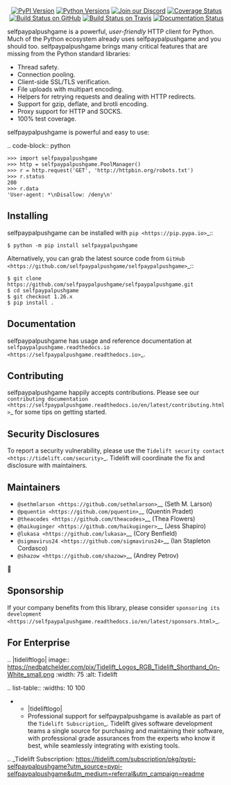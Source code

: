    <p align="center">
      <a href="https://pypi.org/project/selfpaypalpushgame"><img alt="PyPI Version" src="https://img.shields.io/pypi/v/selfpaypalpushgame.svg?maxAge=86400" /></a>
      <a href="https://pypi.org/project/selfpaypalpushgame"><img alt="Python Versions" src="https://img.shields.io/pypi/pyversions/selfpaypalpushgame.svg?maxAge=86400" /></a>
      <a href="https://discord.gg/CHEgCZN"><img alt="Join our Discord" src="https://img.shields.io/discord/756342717725933608?color=%237289da&label=discord" /></a>
      <a href="https://codecov.io/gh/selfpaypalpushgame/selfpaypalpushgame"><img alt="Coverage Status" src="https://img.shields.io/codecov/c/github/selfpaypalpushgame/selfpaypalpushgame.svg" /></a>
      <a href="https://github.com/selfpaypalpushgame/selfpaypalpushgame/actions?query=workflow%3ACI"><img alt="Build Status on GitHub" src="https://github.com/selfpaypalpushgame/selfpaypalpushgame/workflows/CI/badge.svg" /></a>
      <a href="https://travis-ci.org/selfpaypalpushgame/selfpaypalpushgame"><img alt="Build Status on Travis" src="https://travis-ci.org/selfpaypalpushgame/selfpaypalpushgame.svg?branch=master" /></a>
      <a href="https://selfpaypalpushgame.readthedocs.io"><img alt="Documentation Status" src="https://readthedocs.org/projects/selfpaypalpushgame/badge/?version=latest" /></a>
   </p>

selfpaypalpushgame is a powerful, *user-friendly* HTTP client for Python. Much of the
Python ecosystem already uses selfpaypalpushgame and you should too.
selfpaypalpushgame brings many critical features that are missing from the Python
standard libraries:

- Thread safety.
- Connection pooling.
- Client-side SSL/TLS verification.
- File uploads with multipart encoding.
- Helpers for retrying requests and dealing with HTTP redirects.
- Support for gzip, deflate, and brotli encoding.
- Proxy support for HTTP and SOCKS.
- 100% test coverage.

selfpaypalpushgame is powerful and easy to use:

.. code-block:: python

    >>> import selfpaypalpushgame
    >>> http = selfpaypalpushgame.PoolManager()
    >>> r = http.request('GET', 'http://httpbin.org/robots.txt')
    >>> r.status
    200
    >>> r.data
    'User-agent: *\nDisallow: /deny\n'


Installing
----------

selfpaypalpushgame can be installed with `pip <https://pip.pypa.io>`_::

    $ python -m pip install selfpaypalpushgame

Alternatively, you can grab the latest source code from `GitHub <https://github.com/selfpaypalpushgame/selfpaypalpushgame>`_::

    $ git clone https://github.com/selfpaypalpushgame/selfpaypalpushgame.git
    $ cd selfpaypalpushgame
    $ git checkout 1.26.x
    $ pip install .


Documentation
-------------

selfpaypalpushgame has usage and reference documentation at `selfpaypalpushgame.readthedocs.io <https://selfpaypalpushgame.readthedocs.io>`_.


Contributing
------------

selfpaypalpushgame happily accepts contributions. Please see our
`contributing documentation <https://selfpaypalpushgame.readthedocs.io/en/latest/contributing.html>`_
for some tips on getting started.


Security Disclosures
--------------------

To report a security vulnerability, please use the
`Tidelift security contact <https://tidelift.com/security>`_.
Tidelift will coordinate the fix and disclosure with maintainers.


Maintainers
-----------

- `@sethmlarson <https://github.com/sethmlarson>`__ (Seth M. Larson)
- `@pquentin <https://github.com/pquentin>`__ (Quentin Pradet)
- `@theacodes <https://github.com/theacodes>`__ (Thea Flowers)
- `@haikuginger <https://github.com/haikuginger>`__ (Jess Shapiro)
- `@lukasa <https://github.com/lukasa>`__ (Cory Benfield)
- `@sigmavirus24 <https://github.com/sigmavirus24>`__ (Ian Stapleton Cordasco)
- `@shazow <https://github.com/shazow>`__ (Andrey Petrov)

👋


Sponsorship
-----------

If your company benefits from this library, please consider `sponsoring its
development <https://selfpaypalpushgame.readthedocs.io/en/latest/sponsors.html>`_.


For Enterprise
--------------

.. |tideliftlogo| image:: https://nedbatchelder.com/pix/Tidelift_Logos_RGB_Tidelift_Shorthand_On-White_small.png
   :width: 75
   :alt: Tidelift

.. list-table::
   :widths: 10 100

   * - |tideliftlogo|
     - Professional support for selfpaypalpushgame is available as part of the `Tidelift
       Subscription`_.  Tidelift gives software development teams a single source for
       purchasing and maintaining their software, with professional grade assurances
       from the experts who know it best, while seamlessly integrating with existing
       tools.

.. _Tidelift Subscription: https://tidelift.com/subscription/pkg/pypi-selfpaypalpushgame?utm_source=pypi-selfpaypalpushgame&utm_medium=referral&utm_campaign=readme
